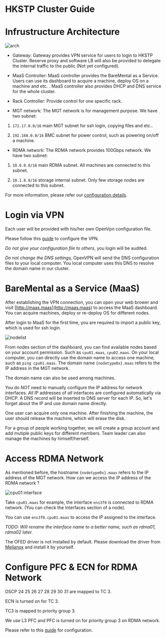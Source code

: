 # HKSTP Cluster Guide

# Infrustructure Architecture

![arch](https://raw.githubusercontent.com/HKUST-SING/Equipment-SINGLab/master/HKSTP%20Arch.png)

* Gateway: Gateway provides VPN service for users to login to HKSTP Cluster. Reserve proxy and software LB will also be provided to delegate the internal traffic to the public (Not yet configured).

* MaaS Controller: MaaS controller provides the BareMental as a Service. Users can use its dashboard to acquire a machine, deploy OS on a machine and etc. . MaaS controller also provides DHCP and DNS service for the whole cluster.

* Rack Controller: Provide control for one specific rack.

* MGT network: The MGT network is for management purpose. We have two subnet:

1. ```172.17.0.0/16``` main MGT subnet for ssh login, copying files and etc..

2. ```192.168.0.0/16``` BMC subnet for power control, such as powering on/off a machine.

* RDMA network: The RDMA network provides 100Gbps network. We have two subnet:

1. ```10.0.0.0/16``` main RDMA subnet. All machines are connected to this subnet.

2. ```10.1.0.0/16``` storage internal subnet. Only few storage nodes are connected to this subnet.

For more information, please refer our [configuration details](https://github.com/HKUST-SING/Equipment-SINGLab/blob/master/Cluster-HKSTP.md).

# Login via VPN

Each user will be provided with his/her own OpenVpn configuration file.

Please follow this [guide](https://www.digitalocean.com/community/tutorials/how-to-set-up-an-openvpn-server-on-ubuntu-16-04#step-12-install-the-client-configuration) to configure the VPN.

*Do not give your configuration file to others*, you login will be audited.

*Do not change the DNS settings,* OpenVPN will send the DNS configuration files to your local computer. You local computer uses this DNS to resolve the domain name in our cluster.

# BareMental as a Service (MaaS)

After establishing the VPN connection, you can open your web brower and visit [http://maas.maas](http://maas.maas) to access the MaaS dashboard. You can acquire machines, deploy or re-deploy OS for different nodes.

After login to MaaS for the first time, you are required to import a public key, which is used for ssh login.

![nodelist](https://github.com/HKUST-SING/Equipment-SINGLab/blob/master/nodes.png)

From nodes section of the dashboard, you can find available nodes based on your account permission. Such as ```cpu01.maas```, ```cpu02.maas```. On your local computer, you can directly use the domain name to access one machine, such as ```ping cpu01.maas```. The domain name ```{nodetype0x}.maas``` refers to the IP address in the MGT network.

The domain name can also be used among machines.

You do *NOT* need to manually configure the IP address for network interfaces. *All* IP addresses of *all* interfaces are configured automatically via DHCP. A DNS record will be inserted to DNS server for each IP. So, let's forget about the IP and use domain name directly.

One user can acquire only one machine. After finishing the machine, the user should release the machine, which will erase the disk. 

For a group of people working together, we will create a group account and add mutiple public keys for different members. Team leader can also manage the machines by himself/herself.

# Access RDMA Network

As mentioned before, the hostname ```{nodetype0x}.maas``` refers to the IP address of the MGT network. How can we access the IP address of the RDMA network ?

![cpu01 interface](https://raw.githubusercontent.com/HKUST-SING/Equipment-SINGLab/master/CPU01%20interface.png)

Take ```cpu01.maas``` for example, the interface ```ens3f0``` is connected to RDMA network. (You can check the Interfaces section of a node). 

You can use ```ens3f0.cpu01.maas``` to access the IP assigned to the interface.

*TODO: Will rename the interface name to a better name, such as rdma01, rdma02 later.*

The OFED driver is not installed by default. Please download the driver from [Mellanox](http://www.mellanox.com/page/products_dyn?product_family=26) and install it by yourself.

# Configure PFC & ECN for RDMA Network

DSCP 24 25 26 27 28 29 30 31 are mapped to TC 3.

ECN is turned on for TC 3.

TC3 is mapped to priority group 3.

We use L3 PFC and PFC is turned on for priority group 3 on RDMA network.

Please refer to this [guide](https://community.mellanox.com/docs/DOC-2881) for configuration.

